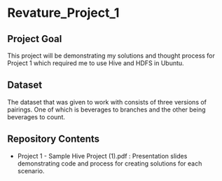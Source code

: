 # Revature_Project_1

## Project Goal

This project will be demonstrating my solutions and thought process for Project 1 which required me to use Hive and HDFS in Ubuntu.

## Dataset

The dataset that was given to work with consists of three versions of pairings. One of which is beverages to branches and the other being beverages to count.

## Repository Contents

- Project 1 - Sample Hive Project (1).pdf : Presentation slides demonstrating code and process for creating solutions for each scenario.
